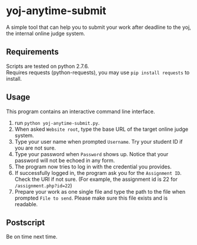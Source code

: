 yoj-anytime-submit
==================

A simple tool that can help you to submit your work after deadline to the yoj, the internal online judge system.

Requirements
-------------
Scripts are tested on python 2.7.6.    
Requires requests (python-requests), you may use `pip install requests` to install.

Usage
------
This program contains an interactive command line interface.

1. run `python yoj-anytime-submit.py`.
2. When asked `Website root`, type the base URL of the target online judge system.
3. Type your user name when prompted `Username`. Try your student ID if you are not sure.
4. Type your password when `Password` shows up. Notice that your password will not be echoed in any form.
5. The program now tries to log in with the credential you provides.
6. If successfully logged in, the program ask you for the `Assignment ID`. Check the URI if not sure. (For example, the assignment id is 22 for `/assignment.php?id=22`)
7. Prepare your work as one single file and type the path to the file when prompted `File to send`. Please make sure this file exists and is readable.

Postscript
----------
Be on time next time.
